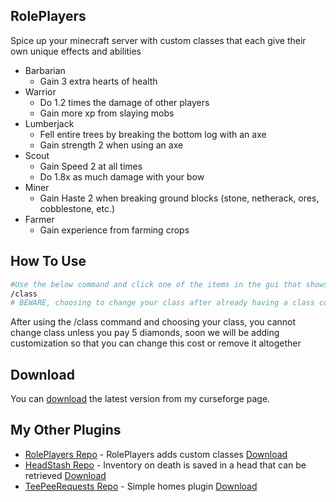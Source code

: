## RolePlayers
Spice up your minecraft server with custom classes that each give their own unique effects and abilities
* Barbarian
  - Gain 3 extra hearts of health
* Warrior
  - Do 1.2 times the damage of other players
  - Gain more xp from slaying mobs
* Lumberjack
  - Fell entire trees by breaking the bottom log with an axe
  - Gain strength 2 when using an axe
* Scout
  - Gain Speed 2 at all times
  - Do 1.8x as much damage with your bow
* Miner
  - Gain Haste 2 when breaking ground blocks (stone, netherack, ores, cobblestone, etc.)
* Farmer
  - Gain experience from farming crops

## How To Use

```bash
#Use the below command and click one of the items in the gui that shows up to choose your class
/class
# BEWARE, choosing to change your class after already having a class costs 5 diamonds by default (Can be changed in config)
```
After using the /class command and choosing your class, you cannot change class unless you pay 5 diamonds, soon we will be adding customization so that you can change this cost or remove it altogether

## Download

You can [download](https://legacy.curseforge.com/minecraft/bukkit-plugins/roleplayers) the latest version from my curseforge page.

## My Other Plugins

- [RolePlayers Repo](https://github.com/Kasej01/EzHomes) - RolePlayers adds custom classes [Download](https://www.curseforge.com/minecraft/bukkit-plugins/ezhomes)
- [HeadStash Repo](https://github.com/Kasej01/HeadStash) - Inventory on death is saved in a head that can be retrieved [Download](https://www.curseforge.com/minecraft/bukkit-plugins/headstash)
- [TeePeeRequests Repo](https://github.com/KaseJ01/TeePeeReqeusts) - Simple homes plugin [Download](https://www.curseforge.com/minecraft/bukkit-plugins/teepeerequests)

